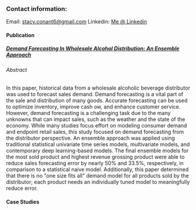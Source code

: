 ### Contact information:
Email: stacy.conant6@gmail.com
Linkedin: [Me @ Linkedin](https://www.linkedin.com/in/stacy-hartgraves-conant/)


#### Publication
##### [Demand Forecasting In Wholesale Alcohol Distribution: An Ensemble Approach](https://scholar.smu.edu/datasciencereview/vol3/iss1/7/)
###### Abstract
In this paper, historical data from a wholesale alcoholic beverage distributor was used to forecast sales demand. Demand forecasting is a vital part of the sale and distribution of many goods. Accurate forecasting can be used to optimize inventory, improve cash ow, and enhance customer service. However, demand forecasting is a challenging task due to the many unknowns that can impact sales, such as the weather and the state of the economy. While many studies focus effort on modeling consumer demand and endpoint retail sales, this study focused on demand forecasting from the distributor perspective. An ensemble approach was applied using traditional statistical univariate time series models, multivariate models, and contemporary deep learning-based models. The final ensemble models for the most sold product and highest revenue grossing product were able to reduce sales forecasting error by nearly 50% and 33.5%, respectively, in comparison to a statistical naive model. Additionally, this paper determined that there is no "one size fits all" demand model for all products sold by the distributor; each product needs an individually tuned model to meaningfully reduce error.

#### Case Studies




